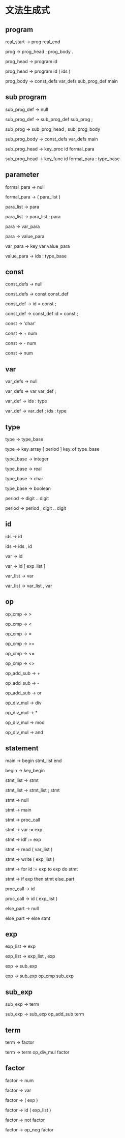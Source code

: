 # 文法生成式

## program

real_start -> prog real_end

prog -> prog_head ; prog_body .

prog_head -> program id 

prog_head -> program id ( ids )

prog_body -> const_defs var_defs sub_prog_def main

## sub program

sub_prog_def -> null

sub_prog_def -> sub_prog_def sub_prog ;

sub_prog -> sub_prog_head ; sub_prog_body

sub_prog_body -> const_defs var_defs main

sub_prog_head -> key_proc id formal_para

sub_prog_head -> key_func id formal_para : type_base

## parameter

formal_para -> null

formal_para -> ( para_list )

para_list -> para

para_list -> para_list ; para

para -> var_para

para -> value_para

var_para -> key_var value_para

value_para -> ids : type_base

## const

const_defs -> null

const_defs -> const const_def

const_def -> id = const ;

const_def -> const_def id = const ;

const -> 'char'

const -> + num

const -> - num

const -> num


## var

var_defs -> null

var_defs -> var var_def ;

var_def -> ids : type 

var_def -> var_def ; ids : type 

## type

type -> type_base

type -> key_array [ period ] key_of type_base

type_base -> integer

type_base -> real

type_base -> char

type_base -> boolean

period -> digit .. digit

period -> period , digit .. digit


## id

ids -> id

ids -> ids , id

var -> id

var -> id [ exp_list ]

var_list -> var

var_list -> var_list , var

## op

op_cmp -> >

op_cmp -> < 

op_cmp -> =

op_cmp -> >=

op_cmp -> <=

op_cmp -> <>

op_add_sub -> +

op_add_sub -> -

op_add_sub -> or

op_div_mul -> div

op_div_mul -> *

op_div_mul -> mod

op_div_mul -> and


## statement

main -> begin stmt_list end

begin -> key_begin

stmt_list -> stmt 

stmt_list -> stmt_list ; stmt 

stmt -> null

stmt -> main

stmt -> proc_call

stmt -> var := exp 

stmt -> idf := exp 

stmt -> read ( var_list )

stmt -> write ( exp_list )

stmt -> for id := exp to exp do stmt

stmt -> if exp then stmt else_part

proc_call -> id

proc_call -> id ( exp_list )

else_part -> null

else_part -> else stmt

## exp

exp_list -> exp

exp_list -> exp_list , exp

exp -> sub_exp

exp -> sub_exp op_cmp sub_exp


## sub_exp

sub_exp -> term

sub_exp -> sub_exp op_add_sub term 

## term

term -> factor

term -> term op_div_mul factor

## factor

factor -> num

factor -> var

factor -> ( exp )

factor -> id ( exp_list )

factor -> not factor

factor -> op_neg factor

